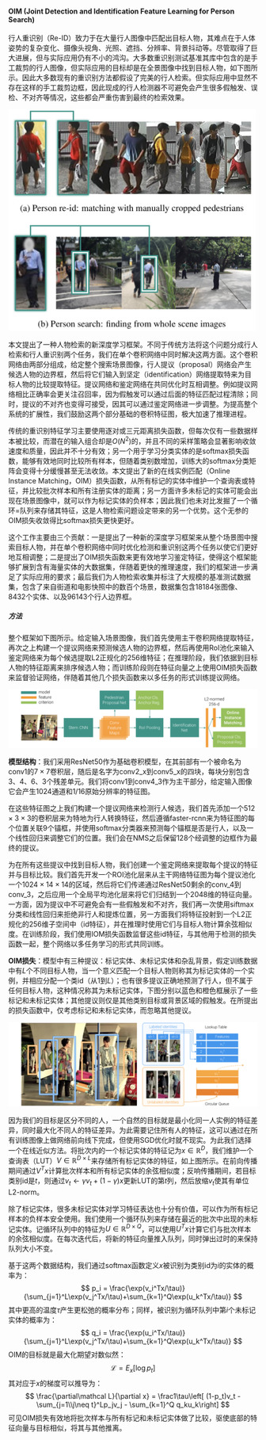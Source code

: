 #### OIM (Joint Detection and Identification Feature Learning for Person Search)

行人重识别（Re-ID）致力于在大量行人图像中匹配出目标人物，其难点在于人体姿势的复杂变化、摄像头视角、光照、遮挡、分辨率、背景抖动等。尽管取得了巨大进展，但与实际应用仍有不小的鸿沟。大多数重识别测试基准其库中包含的是手工裁剪的行人图像，但实际应用的目标却是在全景图像中找到目标人物，如下图所示。因此大多数现有的重识别方法都假设了完美的行人检索。但实际应用中显然不存在这样的手工裁剪边框，因此现成的行人检测器不可避免会产生很多假触发、误检、不对齐等情况，这些都会严重伤害到最终的检索效果。

<img src='figures/OIMreidvssearch.png' width=500 />

本文提出了一种人物检索的新深度学习框架。不同于传统方法将这个问题分成行人检索和行人重识别两个任务，我们在单个卷积网络中同时解决这两方面。这个卷积网络由两部分组成，给定整个搜索场景图像，行人提议（proposal）网络会产生候选人物的边界框，然后将它们输入到坚定（identification）网络提取特来为目标人物的比较提取特征。提议网络和鉴定网络在共同优化时互相调整。例如提议网络相比正确率会更关注召回率，因为假触发可以通过后面的特征匹配过程清除；同时，提议的不对齐也变得可接受，因其可以通过鉴定网络进一步调整。为提高整个系统的扩展性，我们鼓励这两个部分基础的卷积特征图，极大加速了推理进程。

传统的重识别特征学习主要使用逐对或三元距离损失函数，但每次仅有一些数据样本被比较，而潜在的输入组合却是$O(N^2)$的，并且不同的采样策略会显著影响收敛速度和质量，因此并不十分有效；另一个用于学习分类实体的是softmax损失函数，能够有效地同时比较所有样本，但随着类别数增加，训练大的softmax分类矩阵会变得十分缓慢甚至无法收敛。本文提出了新的在线实例匹配（Online Instance Matching，OIM）损失函数，从所有标记的实体中维护一个查询表或特征，并比较批次样本和所有注册实体的距离；另一方面许多未标记的实体可能会出现在场景图像中，就可以作为标记实体的负样本；因此我们也未对比发掘了一个循环=队列来存储其特征，这是人物检索问题设定带来的另一个优势。这个无参的OIM损失收敛得比softmax损失更快更好。

这个工作主要由三个贡献：一是提出了一种新的深度学习框架来从整个场景图中搜索目标人物，并在单个卷积网络中同时优化检测和重识别这两个任务以使它们更好地互相调整；二是提出了OIM损失函数来更有效地学习鉴定特征，使得这个框架能够扩展到含有海量实体的大数据集，伴随着更快的推理速度，我们的框架进一步满足了实际应用的要求；最后我们为人物检索收集并标注了大规模的基准测试数据集，包含了来自街道和电影快照中的数百个场景，数据集包含18184张图像、8432个实体、以及96143个行人边界框。

##### 方法

整个框架如下图所示。给定输入场景图像，我们首先使用主干卷积网络提取特征，再次之上构建一个提议网络来预测候选人物的边界框，然后再使用RoI池化来输入鉴定网络来为每个候选提取L2正规化的256维特征；在推理阶段，我们依据到目标人物的特征距离来排序候选人物；而训练阶段则在特征向量之上使用OIM损失函数来监督验证网络，伴随着其他几个损失函数来以多任务的形式训练提议网络。

<img src='figures/OIMframework.png' />

**模型结构**：我们采用ResNet50作为基础卷积模型，在其前部有一个被命名为conv1的$7\times7$卷积层，随后是名字为conv2_x到conv5_x的四块，每块分别包含3、4、6、3个残差单元。我们将conv1到conv4_3作为主干部分，给定输入图像它会产生1024通道和1/16原始分辨率的特征图。

在这些特征图之上我们构建一个提议网络来检测行人候选，我们首先添加一个$512\times3\times3$的卷积层来为特地为行人转换特征，然后遵循faster-rcnn来为特征图的每个位置关联9个锚框，并使用softmax分类器来预测每个锚框是否是行人，以及一个线性回归来调整它们的位置。我们会在NMS之后保留128个经调整的边框作为最终的提议。

为在所有这些提议中找到目标人物，我们创建一个鉴定网络来提取每个提议的特征并与目标比较。我们首先开发一个ROI池化层来从主干网络特征图为每个提议池化一个$1024\times14\times14$的区域，然后将它们传递通过ResNet50剩余的conv_4到conv_3，之后应用一个全局平均池化层来将它们归结到一个2048维的特征向量。一方面，因为提议中不可避免会有一些假触发和不对齐，我们再一次使用siftmax分类和线性回归来拒绝非行人和提炼位置，另一方面我们将特征投射到一个L2正规化的256维子空间中（id特征），并在推理时使用它们与目标人物计算余弦相似度。在训练阶段，我们使用IOM损失函数监督这些id特征，与其他用于检测的损失函数一起，整个网络以多任务学习的形式共同训练。

**OIM损失**：模型中有三种提议：标记实体、未标记实体和杂乱背景，假定训练数据中有$L$个不同目标人物，当一个意义匹配一个目标人物则称其为标记实体的一个实例，并相应分配一个类id（从1到$L$）；也有很多提议正确地预测了行人，但不属于任何目标人物，这种情况称其为未标记实体，下图分别以蓝色和橙色框展示了一些标记和未标记实体；其他提议则仅是其他类别目标或背景区域的假触发。在所提出的损失函数中，仅考虑标记和未标记实体，而忽略其他提议。

<img src='figures/OIMlabels.png' />

因为我们的目标是区分不同的人，一个自然的目标就是最小化同一人实例的特征差异，同时最大化不同人的特征差异。为此需要记住所有人的特征，这可以通过在所有训练图像上做网络前向线下完成，但使用SGD优化时就不现实。为此我们选择一个在线近似方法。将批次内的一个标记实体的特征记为$x \in \mathbb R^D$，我们维护一个查询表（LUT）$V \in \mathbb R^{D\times L}$来存储所有标记实体的特征，如上图所示。在前向传播期间通过$V^Tx$计算批次样本和所有标记实体的余弦相似度；反响传播期间，若目标类别id是$t$，则通过$v_t \leftarrow \gamma v_t + (1-\gamma)x$更新LUT的第$t$列，然后放缩$v_t$使其有单位L2-norm。

除了标记实体，很多未标记实体对学习特征表达也十分有价值，可以作为所有标记样本的负样本安全使用。我们使用一个循环队列来存储在最近的批次中出现的未标记实体。记循环队列中的特征为$U \in \mathbb R^{D\times Q}$，可以使用$U^Tx$计算它们与批次样本的余弦相似度。在每次迭代后，将新的特征向量推入队列，同时弹出过时的来保持队列大小不变。

基于这两个数据结构，我们通过softmax函数定义$x$被识别为类别id为$i$的实体的概率为：
$$
p_i = \frac{\exp(v_i^Tx/\tau)}{\sum_{j=1}^L\exp(v_j^Tx/\tau)+\sum_{k=1}^Q\exp(u_k^Tx/\tau)}
$$
其中更高的温度$\tau$产生更松弛的概率分布；同样，被识别为循环队列中第$i$个未标记实体的概率为：
$$
q_i = \frac{\exp(u_i^Tx/\tau)}{\sum_{j=1}^L\exp(v_j^Tx/\tau)+\sum_{k=1}^Q\exp(u_k^Tx/\tau)}
$$
OIM的目标就是最大化期望对数似然：
$$
\mathcal L = E_x[\log p_t]
$$
其对应于$x$的梯度可以推导为：
$$
\frac{\partial\mathcal L}{\partial x} = \frac1\tau\left[ (1-p_t)v_t - \sum_{j=1\\j\neq t}^Lp_jv_j  - \sum_{k=1}^Q q_ku_k\right]
$$
可见OIM损失有效地将批次样本与所有标记和未标记实体做了比较，驱使底部的特征向量与目标相似，将其与其他推离。
